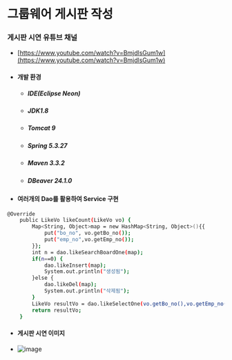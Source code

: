 # 그룹웨어 게시판 작성

### 게시판 시연 유튜브 채널
- [https://www.youtube.com/watch?v=BmjdlsGum1w](https://www.youtube.com/watch?v=BmjdlsGum1w)

- #### 개발 환경
  - ##### IDE(Eclipse Neon) 
  - ##### JDK1.8
  - ##### Tomcat 9
  - ##### Spring 5.3.27
  - ##### Maven 3.3.2
  - ##### DBeaver 24.1.0

- #### 여러개의 Dao를 활용하여 Service 구현
```bash
@Override
	public LikeVo likeCount(LikeVo vo) {
		Map<String, Object>map = new HashMap<String, Object>(){{
			put("bo_no", vo.getBo_no());
			put("emp_no",vo.getEmp_no());
		}};
		int n = dao.likeSearchBoardOne(map);
		if(n==0) {
			dao.likeInsert(map);
			System.out.println("생성됨");
		}else {
			dao.likeDel(map);
			System.out.println("삭제됨");
		}
		LikeVo resultVo = dao.likeSelectOne(vo.getBo_no(),vo.getEmp_no());
		return resultVo;
	}
```

 - #### 게시판 시연 이미지
 - ![image](https://github.com/user-attachments/assets/d1772b96-c6d4-4d38-abba-614c437ec8e3)



